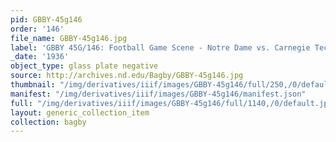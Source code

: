```yaml
---
pid: GBBY-45g146
order: '146'
file_name: GBBY-45g146.jpg
label: 'GBBY 45G/146: Football Game Scene - Notre Dame vs. Carnegie Tech - 1936'
_date: '1936'
object_type: glass plate negative
source: http://archives.nd.edu/Bagby/GBBY-45g146.jpg
thumbnail: "/img/derivatives/iiif/images/GBBY-45g146/full/250,/0/default.jpg"
manifest: "/img/derivatives/iiif/images/GBBY-45g146/manifest.json"
full: "/img/derivatives/iiif/images/GBBY-45g146/full/1140,/0/default.jpg"
layout: generic_collection_item
collection: bagby
---
```

